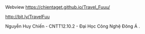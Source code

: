 
Webview
https://chientaget.github.io/Travel_Fuuu/

http://bit.ly/TravelFuu


Nguyễn Huy Chiến - CNTT12.10.2 - Đại Học Công Nghệ Đông Á .
